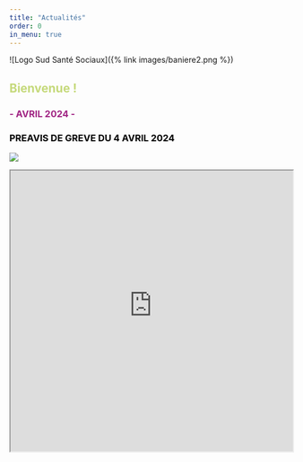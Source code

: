 ```yaml
---
title: "Actualités"
order: 0
in_menu: true
---
```

![Logo Sud Santé Sociaux]({% link images/baniere2.png %})

<p>
<h2><font color="#C5D97A">Bienvenue !</font></h2>
<p>
<p>
<p>
<h3><font color="#A02383">- AVRIL 2024 -</font></h3>
<p>
<h3><font color="#000000">
PREAVIS DE GREVE DU 4 AVRIL 2024 
</font></h3>
<p>

<p>
<img src="https://sudsantesociauxucrm.github.io/section-ucrm/images/Tract_4_avril.png" /> 
<p> 



<iframe src="https://sudsantesociauxucrm.github.io/section-ucrm/images/APPEL_1er_mai_Intersyndical_2024.pdf" width="100%" height="500px"> </iframe> 